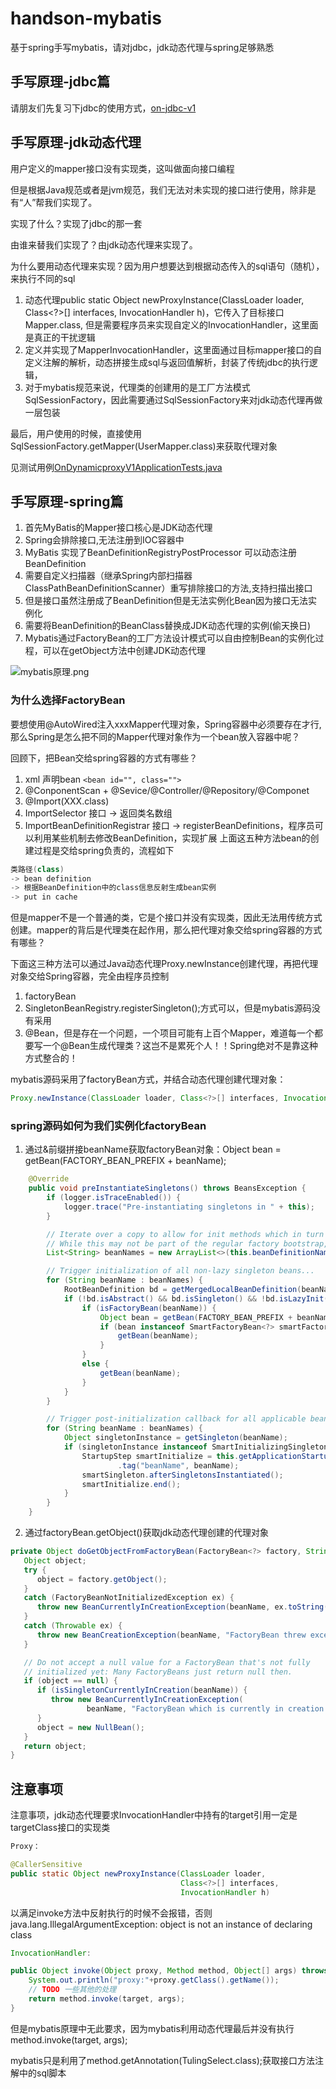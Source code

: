 # handson-mybatis
基于spring手写mybatis，请对jdbc，jdk动态代理与spring足够熟悉

## 手写原理-jdbc篇
请朋友们先复习下jdbc的使用方式，[on-jdbc-v1](on-jdbc-v1)

## 手写原理-jdk动态代理
用户定义的mapper接口没有实现类，这叫做面向接口编程

但是根据Java规范或者是jvm规范，我们无法对未实现的接口进行使用，除非是有“人”帮我们实现了。

实现了什么？实现了jdbc的那一套

由谁来替我们实现了？由jdk动态代理来实现了。

为什么要用动态代理来实现？因为用户想要达到根据动态传入的sql语句（随机），来执行不同的sql

1. 动态代理public static Object newProxyInstance(ClassLoader loader, Class<?>[] interfaces, InvocationHandler h)，它传入了目标接口Mapper.class, 但是需要程序员来实现自定义的InvocationHandler，这里面是真正的干扰逻辑
2. 定义并实现了MapperInvocationHandler，这里面通过目标mapper接口的自定义注解的解析，动态拼接生成sql与返回值解析，封装了传统jdbc的执行逻辑，
3. 对于mybatis规范来说，代理类的创建用的是工厂方法模式SqlSessionFactory，因此需要通过SqlSessionFactory来对jdk动态代理再做一层包装

最后，用户使用的时候，直接使用SqlSessionFactory.getMapper(UserMapper.class)来获取代理对象

见测试用例[OnDynamicproxyV1ApplicationTests.java](on-dynamicproxy-v1/src/test/java/com/hm/ondynamicproxyv1/OnDynamicproxyV1ApplicationTests.java)

## 手写原理-spring篇
1. 首先MyBatis的Mapper接口核心是JDK动态代理
2. Spring会排除接口,无法注册到IOC容器中
3. MyBatis 实现了BeanDefinitionRegistryPostProcessor 可以动态注册BeanDefinition
4. 需要自定义扫描器（继承Spring内部扫描器ClassPathBeanDefinitionScanner）重写排除接口的方法,支持扫描出接口
5. 但是接口虽然注册成了BeanDefinition但是无法实例化Bean因为接口无法实例化
6. 需要将BeanDefinition的BeanClass替换成JDK动态代理的实例(偷天换日)
7. Mybatis通过FactoryBean的工厂方法设计模式可以自由控制Bean的实例化过程，可以在getObject方法中创建JDK动态代理

![mybatis原理.png](docs/pics/mybatis.png)

### 为什么选择FactoryBean
要想使用@AutoWired注入xxxMapper代理对象，Spring容器中必须要存在才行, 那么Spring是怎么把不同的Mapper代理对象作为一个bean放入容器中呢？

回顾下，把Bean交给spring容器的方式有哪些？
1. xml 声明bean `<bean id="", class="">`
2. @ConponentScan + @Sevice/@Controller/@Repository/@Componet
3. @Import(XXX.class)
4. ImportSelector 接口 -> 返回类名数组
5. ImportBeanDefinitionRegistrar 接口 -> registerBeanDefinitions，程序员可以利用某些机制去修改BeanDefinition，实现扩展
   上面这五种方法bean的创建过程是交给spring负责的，流程如下
```java
类路径(class) 
-> bean definition 
-> 根据BeanDefinition中的class信息反射生成bean实例 
-> put in cache
```

但是mapper不是一个普通的类，它是个接口并没有实现类，因此无法用传统方式创建。mapper的背后是代理类在起作用，那么把代理对象交给spring容器的方式有哪些？

下面这三种方法可以通过Java动态代理Proxy.newInstance创建代理，再把代理对象交给Spring容器，完全由程序员控制

1. factoryBean
2. SingletonBeanRegistry.registerSingleton();方式可以，但是mybatis源码没有采用
3. @Bean，但是存在一个问题，一个项目可能有上百个Mapper，难道每一个都要写一个@Bean生成代理类？这岂不是累死个人！！Spring绝对不是靠这种方式整合的！

mybatis源码采用了factoryBean方式，并结合动态代理创建代理对象：
```java
Proxy.newInstance(ClassLoader loader, Class<?>[] interfaces, InvocationHandler h)
```

### spring源码如何为我们实例化factoryBean

1. 通过&前缀拼接beanName获取factoryBean对象：Object bean = getBean(FACTORY_BEAN_PREFIX + beanName);

```java
	@Override
	public void preInstantiateSingletons() throws BeansException {
		if (logger.isTraceEnabled()) {
			logger.trace("Pre-instantiating singletons in " + this);
		}

		// Iterate over a copy to allow for init methods which in turn register new bean definitions.
		// While this may not be part of the regular factory bootstrap, it does otherwise work fine.
		List<String> beanNames = new ArrayList<>(this.beanDefinitionNames);

		// Trigger initialization of all non-lazy singleton beans...
		for (String beanName : beanNames) {
			RootBeanDefinition bd = getMergedLocalBeanDefinition(beanName);
			if (!bd.isAbstract() && bd.isSingleton() && !bd.isLazyInit()) {
				if (isFactoryBean(beanName)) {
					Object bean = getBean(FACTORY_BEAN_PREFIX + beanName);
					if (bean instanceof SmartFactoryBean<?> smartFactoryBean && smartFactoryBean.isEagerInit()) {
						getBean(beanName);
					}
				}
				else {
					getBean(beanName);
				}
			}
		}

		// Trigger post-initialization callback for all applicable beans...
		for (String beanName : beanNames) {
			Object singletonInstance = getSingleton(beanName);
			if (singletonInstance instanceof SmartInitializingSingleton smartSingleton) {
				StartupStep smartInitialize = this.getApplicationStartup().start("spring.beans.smart-initialize")
						.tag("beanName", beanName);
				smartSingleton.afterSingletonsInstantiated();
				smartInitialize.end();
			}
		}
	}
```
2. 通过factoryBean.getObject()获取jdk动态代理创建的代理对象

```java
private Object doGetObjectFromFactoryBean(FactoryBean<?> factory, String beanName) throws BeanCreationException {
   Object object;
   try {
      object = factory.getObject();
   }
   catch (FactoryBeanNotInitializedException ex) {
      throw new BeanCurrentlyInCreationException(beanName, ex.toString());
   }
   catch (Throwable ex) {
      throw new BeanCreationException(beanName, "FactoryBean threw exception on object creation", ex);
   }

   // Do not accept a null value for a FactoryBean that's not fully
   // initialized yet: Many FactoryBeans just return null then.
   if (object == null) {
      if (isSingletonCurrentlyInCreation(beanName)) {
         throw new BeanCurrentlyInCreationException(
                 beanName, "FactoryBean which is currently in creation returned null from getObject");
      }
      object = new NullBean();
   }
   return object;
}
```

## 注意事项
注意事项，jdk动态代理要求InvocationHandler中持有的target引用一定是targetClass接口的实现类
```java
Proxy：

@CallerSensitive
public static Object newProxyInstance(ClassLoader loader,
                                      Class<?>[] interfaces,
                                      InvocationHandler h)
```
以满足invoke方法中反射执行的时候不会报错，否则java.lang.IllegalArgumentException: object is not an instance of declaring class
```java
InvocationHandler:

public Object invoke(Object proxy, Method method, Object[] args) throws Throwable {
    System.out.println("proxy:"+proxy.getClass().getName());
    // TODO 一些其他的处理
    return method.invoke(target, args);
}
```

但是mybatis原理中无此要求，因为mybatis利用动态代理最后并没有执行method.invoke(target, args);

mybatis只是利用了method.getAnnotation(TulingSelect.class);获取接口方法注解中的sql脚本


